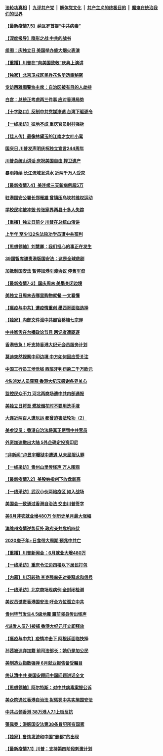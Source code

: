 

####  [法轮功真相](../../../../basic/blob/master/README.md?t=07051502) &nbsp;|&nbsp; [九评共产党](../../../../9ping.md/blob/master/README.md?t=07051502) &nbsp;|&nbsp; [解体党文化](../../../../jtdwh.md/blob/master/README.md?t=07051502)  &nbsp;|&nbsp; [共产主义的终极目的](../../../../gczydzjmd.md/blob/master/README.md?t=07051502) &nbsp;|&nbsp; [魔鬼在统治我们的世界](../../../../mgztzwmdsj.md/blob/master/README.md?t=07051502) 

#### [【最新疫情7.5】纳瓦罗首提“中共病毒”](../pages/nf4514/n12229032.md?t=07051502) 

#### [【深度报导】隐形之战 中共的战书](../pages/nf4514/n12200980.md?t=07051502) 

#### [组图：庆独立日 美国举办盛大烟火表演](../pages/nf4514/n12233243.md?t=07051502) 

#### [【重播】川普在“向美国致敬”庆典上演讲](../pages/nf4514/n12232497.md?t=07051502) 

#### [【独家】北京卫戍区民兵花名册透露秘密](../pages/nf4514/n12165121.md?t=07051502) 

#### [专访西雅图警协主席：自治区被有目的人劫持](../pages/nf4514/n12232937.md?t=07051502) 

#### [白宫：总统正考虑两三件事 应对香港局势](../pages/nf4514/n12232772.md?t=07051502) 

#### [【十字路口】反制中共党媒渗透 台湾下驱逐令](../pages/nf4514/n12231666.md?t=07051502) 

#### [【一线采访】征地不成 重庆官员封村强拆](../pages/nf4514/n12232323.md?t=07051502) 

#### [【佳人传】最像林黛玉的江南才女叶小鸾](../pages/nf4514/n12220541.md?t=07051502) 

#### [国庆日 川普发声明庆祝独立宣言244周年](../pages/nf4514/n12232602.md?t=07051502) 

#### [川普总统山讲话 庆祝美国自由 捍卫遗产](../pages/nf4514/n12232405.md?t=07051502) 

#### [暴雨持续 长江流域发洪水 近两千万人受灾](../pages/nf4514/n12231677.md?t=07051502) 

#### [【最新疫情7.4】美连续三天新病例超5万](../pages/nf4514/n12231687.md?t=07051502) 

#### [驻港国安公署长郑雁雄 曾镇压乌坎村维权运动](../pages/nf4514/n12231125.md?t=07051502) 

#### [学校民宅被冲毁 传张家界两县十多人失踪](../pages/nf4514/n12231983.md?t=07051502) 

#### [【重播】独立日前夕 川普在总统山演讲](../pages/nf4514/n12230343.md?t=07051502) 

#### [上半年 至少132名法轮功学员遭中共冤判](../pages/nf4514/n12229828.md?t=07051502) 

#### [【思想领袖】刘慧卿：我们担心的事正在发生](../pages/nf4514/n12168811.md?t=07051502) 

#### [39国智库谴责港版国安法：这是全球悲剧](../pages/nf4514/n12231267.md?t=07051502) 

#### [加抵制国安法 暂停加港引渡协议 停售军资](../pages/nf4514/n12231196.md?t=07051502) 

#### [【最新疫情7·3】国庆周末 美墨关闭边境](../pages/nf4514/n12229080.md?t=07051502) 

#### [美独立日周末去哪里购物就餐 一文看懂](../pages/nf4514/n12230982.md?t=07051502) 

#### [【瘟疫与中共】遭疫情重创 墨西哥面临选择](../pages/nf4514/n12229138.md?t=07051502) 

#### [【独家】内部文件泄中共器官移植七宗罪](../pages/nf4514/n12190627.md?t=07051502) 

#### [中共喉舌在台播政论节目 两记者遭驱逐](../pages/nf4514/n12229817.md?t=07051502) 

#### [香港告急！吁支持香港大纪元会员服务计划](../pages/nf4514/n12230246.md?t=07051502) 

#### [莫迪突然视察中印边境 中方如何回应受关注](../pages/nf4514/n12230232.md?t=07051502) 

#### [中国工行员工涉洗钱 西班牙判罚逾二千万欧元](../pages/nf4514/n12229905.md?t=07051502) 

#### [4名派发人员获释 香港大纪元感谢各界关心](../pages/nf4514/n12229429.md?t=07051502) 

#### [监控民众不力 河北两商场遭中共内部通报](../pages/nf4514/n12226681.md?t=07051502) 

#### [美独立日将至 燃放烟花时不要用洗手液](../pages/nf4514/n12228400.md?t=07051502) 

#### [大连近两百人遭厄运 都曾迫害法轮功（2）](../pages/nf4514/n12204461.md?t=07051502) 

#### [美参议员：香港自治法将真正惩罚中共官员](../pages/nf4514/n12228696.md?t=07051502) 

#### [外资加速撤出大陆 5外企确定投资印尼](../pages/nf4514/n12228682.md?t=07051502) 

#### [“非新闻”卢昱宇曝狱中遭遇 从未屈服认罪](../pages/nf4514/n12227813.md?t=07051502) 

#### [【一线采访】贵州山里传怪声 万人围观](../pages/nf4514/n12228322.md?t=07051502) 

#### [【最新疫情7.2】美股纳指创下收盘新高](../pages/nf4514/n12225896.md?t=07051502) 

#### [【一线采访】武汉小伙两陷疫区 如入战场](../pages/nf4514/n12228035.md?t=07051502) 

#### [美国会一致通过香港自治法 交由川普签字](../pages/nf4514/n12228230.md?t=07051502) 

#### [美6月非农就业增480万 创历史单月最大涨幅](../pages/nf4514/n12227911.md?t=07051502) 

#### [澳维州疫情逆势反扑 政府亲共危机四伏](../pages/nf4514/n12227499.md?t=07051502) 

#### [2020庚子年+日食带大周期  预兆中共亡](../pages/nf4514/n12180144.md?t=07051502) 

#### [【重播】川普新闻会：6月就业大增480万](../pages/nf4514/n12227778.md?t=07051502) 

#### [【一线采访】重庆令江边四楼以下居民打包](../pages/nf4514/n12227626.md?t=07051502) 

#### [【内幕】川习较劲 李克强率先对美释求和信号](../pages/nf4514/n12225939.md?t=07051502) 

#### [【一线采访】北京商场现病例 全封闭检测](../pages/nf4514/n12226852.md?t=07051502) 

#### [美议员谴责香港国安法 吁全方位孤立中共](../pages/nf4514/n12227173.md?t=07051502) 

#### [贵州毕节发生4.5级地震 震前邻县传出怪声](../pages/nf4514/n12226452.md?t=07051502) 

#### [4派发人员7·1被捕 香港大纪元吁立即释放](../pages/nf4514/n12226695.md?t=07051502) 

#### [【瘟疫与中共】疫情冲击下 阿根廷面临抉择](../pages/nf4514/n12226223.md?t=07051502) 

#### [孙茜被迫弃加籍 前司法部长：她仍是加公民](../pages/nf4514/n12225823.md?t=07051502) 

#### [美制造业指数强弹 6月就业报告备受瞩目](../pages/nf4514/n12225851.md?t=07051502) 

#### [终认清中共 美国安顾问中国问题讲话全文](../pages/nf4514/n12225398.md?t=07051502) 

#### [【思想领袖】阿尔特斯：对中共病毒案提公诉](../pages/nf4514/n12132039.md?t=07051502) 

#### [美众院通过香港自治法 拟惩罚中共实施国安法](../pages/nf4514/n12225765.md?t=07051502) 

#### [中共占领香港 38万港人7.1上街反抗](../pages/nf4514/n12225818.md?t=07051502) 

#### [蓬佩奥：港版国安法第38条冒犯所有国家](../pages/nf4514/n12225492.md?t=07051502) 

#### [【独家】鲁炜发迹和中国“删都”的出现](../pages/nf4514/n12210635.md?t=07051502) 

#### [【最新疫情7.1】川普：支持第四阶段刺激计划](../pages/nf4514/n12223137.md?t=07051502) 

